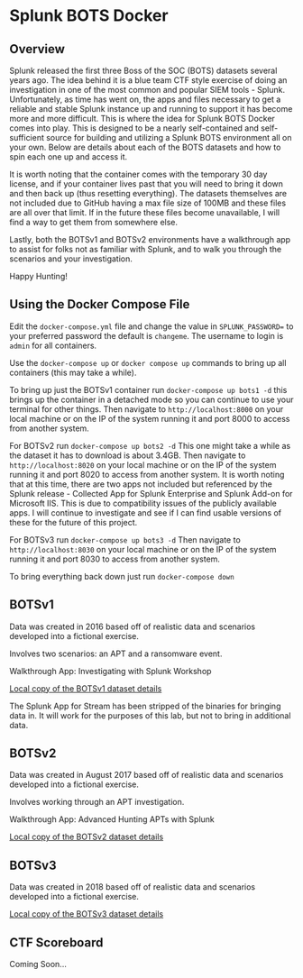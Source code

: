 # Splunk BOTS Docker

## Overview

Splunk released the first three Boss of the SOC (BOTS) datasets several years ago. The idea behind it is a blue team CTF style exercise of doing an investigation in one of the most common and popular SIEM tools - Splunk. Unfortunately, as time has went on, the apps and files necessary to get a reliable and stable Splunk instance up and running to support it has become more and more difficult. This is where the idea for Splunk BOTS Docker comes into play. This is designed to be a nearly self-contained and self-sufficient source for building and utilizing a Splunk BOTS environment all on your own. Below are details about each of the BOTS datasets and how to spin each one up and access it. 

It is worth noting that the container comes with the temporary 30 day license, and if your container lives past that you will need to bring it down and then back up (thus resetting everything). The datasets themselves are not included due to GitHub having a max file size of 100MB and these files are all over that limit. If in the future these files become unavailable, I will find a way to get them from somewhere else.

Lastly, both the BOTSv1 and BOTSv2 environments have a walkthrough app to assist for folks not as familiar with Splunk, and to walk you through the scenarios and your investigation.

Happy Hunting!

## Using the Docker Compose File

Edit the `docker-compose.yml` file and change the value in `SPLUNK_PASSWORD=` to your preferred password the default is `changeme`. The username to login is `admin` for all containers.

Use the `docker-compose up` or `docker compose up` commands to bring up all containers (this may take a while).

To bring up just the BOTSv1 container run `docker-compose up bots1 -d` this brings up the container in a detached mode so you can continue to use your terminal for other things. Then navigate to `http://localhost:8000` on your local machine or on the IP of the system running it and port 8000 to access from another system.

For BOTSv2 run `docker-compose up bots2 -d` This one might take a while as the dataset it has to download is about 3.4GB. Then navigate to `http://localhost:8020` on your local machine or on the IP of the system running it and port 8020 to access from another system. It is worth noting that at this time, there are two apps not included but referenced by the Splunk release - Collected App for Splunk Enterprise and Splunk Add-on for Microsoft IIS. This is due to compatibility issues of the publicly available apps. I will continue to investigate and see if I can find usable versions of these for the future of this project.

For BOTSv3 run `docker-compose up bots3 -d` Then navigate to `http://localhost:8030` on your local machine or on the IP of the system running it and port 8030 to access from another system.

To bring everything back down just run `docker-compose down`

## BOTSv1

Data was created in 2016 based off of realistic data and scenarios developed into a fictional exercise.

Involves two scenarios: an APT and a ransomware event.

Walkthrough App: Investigating with Splunk Workshop

[Local copy of the BOTSv1 dataset details](docs/botsv1.md)

The Splunk App for Stream has been stripped of the binaries for bringing data in. It will work for the purposes of this lab, but not to bring in additional data.

## BOTSv2

Data was created in August 2017 based off of realistic data and scenarios developed into a fictional exercise.

Involves working through an APT investigation.

Walkthrough App: Advanced Hunting APTs with Splunk

[Local copy of the BOTSv2 dataset details](docs/botsv2.md)

## BOTSv3

Data was created in 2018 based off of realistic data and scenarios developed into a fictional exercise.

[Local copy of the BOTSv3 dataset details](docs/botsv3.md)

## CTF Scoreboard

Coming Soon...